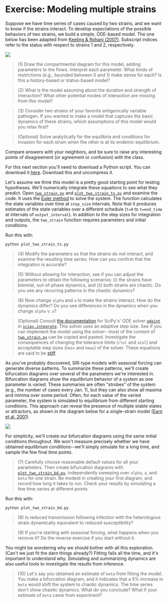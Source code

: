 # Exercise: Modeling multiple strains

Suppose we have time series of cases caused by two strains, and we want to know if the strains interact.
To develop expectations of the possible behaviors of two strains, we build a simple, ODE-based model.
The one below has been adapted from [Keeling & Rohani (2007)](http://homepages.warwick.ac.uk/~masfz/ModelingInfectiousDiseases/Chapter4/Program_4.1/index.html).
Subscript indices refer to the status with respect to strains 1 and 2, respectively.

![](../images/equations.png)

> (1) Draw the compartmental diagram for this model, adding parameters to the flows. Interpret each parameter. What kinds of restrictions (e.g., bounded between 0 and 1) make sense for each? Is this a history-based or status-based model?

> (2) What is the model assuming about the duration and strength of interaction? What other potential modes of interaction are missing from this model?

> (3) Consider two strains of your favorite antigenically variable pathogen. If you wanted to make a model that captures the basic dynamics of these strains, which assumptions of this model would you relax first?

> (Optional) Solve analytically for the equilibria and conditions for invasion for each strain when the other is at its endemic equilibrium.

Compare answers with your neighbors, and be sure to raise any interesting points of disagreement (or agreement or confusion) with the class.

For this next section you'll need to download a Python script. You can download it [here](https://github.com/trvrb/sismid/blob/master/models/exercise/exercise.zip?raw=true). Download this and uncompress it.

Let's assume we think this model is a pretty good starting point for testing hypotheses.
We'll numerically integrate these equations to see what they predict.
Open [`two_strain.py`](two-strain.py) and [`plot_two_strain_ts.py`](plot_two_strain_ts.py) and examine the code.
It uses the [Euler method](https://en.wikipedia.org/wiki/Euler_method) to solve the system.
The function calculates the state variables over time at `step_size` intervals.
Note that it produces estimates of the state variables over a different schedule (`t=0` to `t=end_time` at intervals of `output_interval`).
In addition to the step sizes for integration and outputs, the `two_strain` function requires parameters and initial conditions.

Run this with:

```
python plot_two_strain_ts.py
```

> (4) Modify the parameters so that the strains do not interact, and examine the resulting time series. How can you confirm that the integration is accurate?

> (5) Without allowing for interaction, see if you can adjust the parameters to obtain the following scenarios: (i) the strains have biennial, out-of-phase dynamics, and (ii) both strains are chaotic. Do you see any recurring patterns in the chaotic dynamics?

> (6) Now change `alpha` and `a` to make the strains interact. How do the dynamics differ? Do you see differences in the dynamics when you change `alpha` v. `a`?

> (Optional) Consult [the documentation](http://docs.scipy.org/doc/scipy-0.15.1/reference/generated/scipy.integrate.odeint.html) for SciPy's' ODE solver [`odeint`](http://docs.scipy.org/doc/scipy/reference/generated/scipy.integrate.odeint.html#scipy.integrate.odeint) in [`scipy.integrate`](http://docs.scipy.org/doc/scipy/reference/integrate.html). This solver uses an adaptive step size. See if you can implement the model using the solver--most of the content of [`two_strain.py`](two_strain.py) can be copied and pasted. Investigate the consequences of changing the tolerance limits (`rtol` and `atol`) and acceptable step sizes (`hmin` and `hmax`) of the solver. These equations are said to be [stiff](http://www.mathworks.com/company/newsletters/articles/stiff-differential-equations.html).

As you've probably discovered, SIR-type models with seasonal forcing can generate diverse patterns.
To summarize these patterns, we'll create bifurcation diagrams over several of the parameters we're interested in.
Bifurcation diagrams show the *equilibrium* behavior of a system as one parameter is varied.
These summaries are often "strobes" of the system (e.g., the number of cases every Jan. 1), but they can also show all maxima and minima over some period.
Often, for each value of the varied parameter, the system is simulated to equilibrium from different starting conditions.
This approach can reveal the presence of multiple stable states or attractors, as shown in the diagram below for a single-strain model ([Earn et al. 2001](http://www.sciencemag.org/cgi/pmidlookup?view=long&pmid=10650003)).

![](../images/earn_bd.jpg)

For simplicity, we'll create our bifurcation diagrams using the same initial conditions throughout.
We won't measure precisely whether we have obtained equilibrium conditions--we'll simply simulate for a long time, and sample the few final time points.

> (7) Carefully choose reasonable default values for all your parameters. Then create bifurcation diagrams with [`plot_two_strain_bd.py`](plot_two_strain_bd.py), independently sweeping over `alpha`, `a`, and `beta` for one strain. Be modest in creating your first diagram, and record how long it takes to run. Check your results by simulating a few time series at different points.

Run this with:

```
python plot_two_strain_bd.py
```

> (8) Is reduced transmission following infection with the heterologous strain dynamically equivalent to reduced susceptibility?

> (9) If you're starting with seasonal forcing, what happens when you remove it? Do the reverse exercise if you start without it.

You might be wondering why we should bother with all this exploration.
(Can't we just fit the darn things already?)
Fitting fails all the time, and it's important to understand why.
Simulating and summarizing dynamics are also useful tools to investigate the results from inference.

> (10) Let's say you obtained an estimate of `beta` from fitting the model. You make a bifurcation diagram, and it indicates that a 5% increase in `beta` would shift the system to chaotic dynamics. The time series don't show chaotic dynamics. What do you conclude? What if your estimate of `beta` came from experiment?
